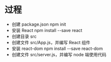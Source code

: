 # 过程
- 创建 package.json
  npm init
- 安装 React
  npm install --save react
- 创建目录 src
- 创建文件 src/App.js，并编写 React 组件
- 安装 react-dom
  npm install --save react-dom
- 创建文件 src/server.js，并编写 node 端使用代码

